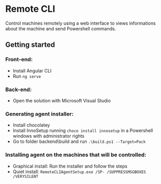 # Remote CLI

Control machines remotely using a web interface to views informations about the machine and send Powershell commands.

## Getting started

### Front-end:
- Install Angular CLI
- Run `ng serve`

### Back-end:
- Open the solution with Microsoft Visual Studio

### Generating agent installer:
- Install chocolatey
- Install InnoSetup running `choco install innosetup` in a Powershell windows with administrator rights
- Go to folder backend\build and run `.\build.ps1 --Target=Pack`

### Installing agent on the machines that will be controlled:
- Graphical install: Run the installer and follow the steps
- Quiet install: `RemoteCLIAgentSetup.exe /SP- /SUPPRESSMSGBOXES /VERYSILENT` 
